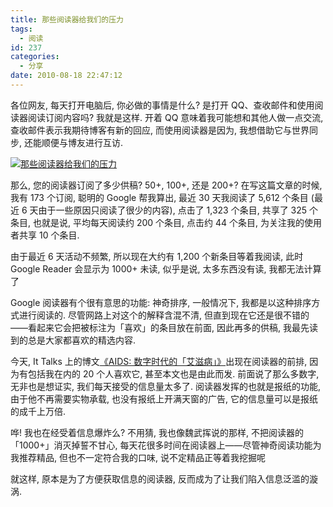 ```yaml
---
title: 那些阅读器给我们的压力
tags:
  - 阅读
id: 237
categories:
  - 分享
date: 2010-08-18 22:47:12
---
```


各位网友, 每天打开电脑后, 你必做的事情是什么? 是打开 QQ、查收邮件和使用阅读器阅读订阅内容吗? 我就是这样. 开着 QQ 意味着我可能想和其他人做一点交流, 查收邮件表示我期待博客有新的回应, 而使用阅读器是因为, 我想借助它与世界同步, 还能顺便与博友进行互访.

[![那些阅读器给我们的压力](//img.beamnote.com/2010/the-pressure-of-readers.png)](//img.beamnote.com/2010/the-pressure-of-readers.png)<!-- more -->

那么, 您的阅读器订阅了多少供稿? 50+, 100+, 还是 200+? 在写这篇文章的时候, 我有 173 个订阅, 聪明的 Google 帮我算出, 最近 30 天我阅读了 5,612 个条目 (最近 6 天由于一些原因只阅读了很少的内容), 点击了 1,323 个条目, 共享了 325 个条目, 也就是说, 平均每天阅读约 200 个条目, 点击约 44 个条目, 为关注我的使用者共享 10 个条目.

由于最近 6 天活动不频繁, 所以现在大约有 1,200 个新条目等着我阅读, 此时 Google Reader 会显示为 1000+ 未读, 似乎是说, 太多东西没有读, 我都无法计算了

Google 阅读器有个很有意思的功能: 神奇排序, 一般情况下, 我都是以这种排序方式进行阅读的. 尽管网路上对这个的解释含混不清, 但直到现在它还是很不错的——看起来它会把被标注为「喜欢」的条目放在前面, 因此再多的供稿, 我最先读到的总是大家都喜欢的精选内容.

今天, It Talks 上的博文[《AIDS: 数字时代的「艾滋病」》](http://weiwuhui.com/3458.html)出现在阅读器的前排, 因为有包括我在内的 20 个人喜欢它, 甚至本文也是由此而发. 前面说了那么多数字, 无非也是想证实, 我们每天接受的信息量太多了. 阅读器发挥的也就是报纸的功能, 由于他不再需要实物承载, 也没有报纸上开满天窗的广告, 它的信息量可以是报纸的成千上万倍.

哗\! 我也在经受着信息爆炸么? 不用猜, 我也像魏武挥说的那样, 不把阅读器的「1000+」消灭掉誓不甘心, 每天花很多时间在阅读器上——尽管神奇阅读功能为我推荐精品, 但也不一定符合我的口味, 说不定精品正等着我挖掘呢

就这样, 原本是为了方便获取信息的阅读器, 反而成为了让我们陷入信息泛滥的漩涡.
